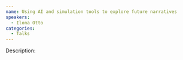 ```yaml
---
name: Using AI and simulation tools to explore future narratives 
speakers:
  - Ilona Otto
categories:
  - Talks
---
```


Description:
